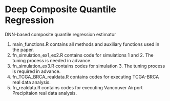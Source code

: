 # Deep Composite Quantile Regression
DNN-based composite quantile regression estimator
1. main_functions.R contains all methods and auxiliary functions used in the paper.
2. fn_simulation_ex1_ex2.R contains code for simulations 1 and 2. The tuning process is needed in advance.
3. fn_simulation_ex3.R contains codes for simulation 3. The tuning process is required in advance.
4. fn_TCGA_BRCA_realdata.R contains codes for executing TCGA-BRCA real data analysis.
5. fn_realdata.R contains codes for executing Vancouver Airport Precipitaion real data analysis.

